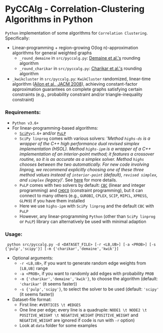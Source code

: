 # PyCCAlg - Correlation-Clustering Algorithms in Python
`Python` implementation of some algorithms for `Correlation Clustering`. Specifically:
* Linear-programming + region-growing O(log n)-approximation algorithms for general weighted graphs
   * `_round_demaine` in `src/pyccalg.py`: [Demaine et al.'s](https://www.sciencedirect.com/science/article/pii/S0304397506003227) rounding algorithm
   * `_round_charikar` in `src/pyccalg.py`: [Charikar et al.'s](https://www.sciencedirect.com/science/article/pii/S0022000004001424) rounding algorithm
* `_kwikcluster` in `src/pyccalg.py`: `KwikCluster` randomized, linear-time algorithm ([Ailon et al., JACM 2008](https://doi.org/10.1145/1411509.1411513)), achieving constant-factor approximation guarantees on complete graphs satisfying certain constraints (e.g., probability constraint and/or triangle-inequality constraint)



### Requirements:

* `Python v3.6+`
* For linear-programming-based algorithms:
   * [`SciPy`](https://docs.scipy.org/doc/scipy/reference/generated/scipy.optimize.linprog.html)`v1.6+` and/or [`PuLP`](https://pypi.org/project/PuLP/)
   * `SciPy linprog` comes with various solvers: '*Method `highs-ds` is a wrapper of the C++ high performance dual revised simplex implementation (HSOL). Method `highs-ipm` is a wrapper of a C++ implementation of an interior-point method; it features a crossover routine, so it is as accurate as a simplex solver. Method `highs` chooses between the two automatically. For new code involving linprog, we recommend explicitly choosing one of these three method values instead of `interior-point` (default), `revised simplex`, and `simplex` (legacy)*'. See [here](https://docs.scipy.org/doc/scipy/reference/generated/scipy.optimize.linprog.html) for more details.
   * `PuLP` comes with two solvers by default: [`CBC`](https://projects.coin-or.org/Cbc) (linear and integer programming) and [`CHOCO`](https://choco-solver.org/) (constraint programming), but it can connect to many others (e.g., `GUROBI`, `CPLEX`, `SCIP`, `MIPCL`, `XPRESS`, `GLPK9`) if you have them installed
   * Here we use `highs-ipm` with `SciPy linprog` and the default `CBC` with `PuLP` 
   * However, any linear-programming `Python`  (other than `SciPy linprog` or `PuLP`) library can alternatively be used with minimal adaption

### Usage:

``` python src/pyccalg.py -d <DATASET_FILE> [-r <LB,UB>] [-a <PROB>] [-s {'pulp','scipy'}] [-m {'charikar','demaine','kwik'}]```

* Optional arguments: 
   * `-r <LB,UB>`, if you want to generate random edge weights from `[LB,UB]` range
   * `-a <PROB>`, if you want to randomly add edges with probability `PROB`
   * `-m {'charikar','demaine','kwik'}`, to choose the algorithm (default: `'charikar'` (it seems faster))
   * `-s {'pulp','scipy'}`, to select the solver to be used (default: `'scipy'` (it seems faster))
* Dataset-file format:
   * First line: `#VERTICES \t #EDGES`
   * One line per edge; every line is a quadruple: `NODE1 \t NODE2 \t POSITIVE_WEIGHT \t NEGATIVE_WEIGHT` (`POSITIVE_WEIGHT` and `NEGATIVE_WEIGHT` are ignored if code is run with `-r` option)
   * Look at `data` folder for some examples

